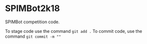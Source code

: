 # SPIMBot2k18
SPIMBot competition code.

To stage code use the command `git add .`
To commit code, use the command `git commit -m ""`
